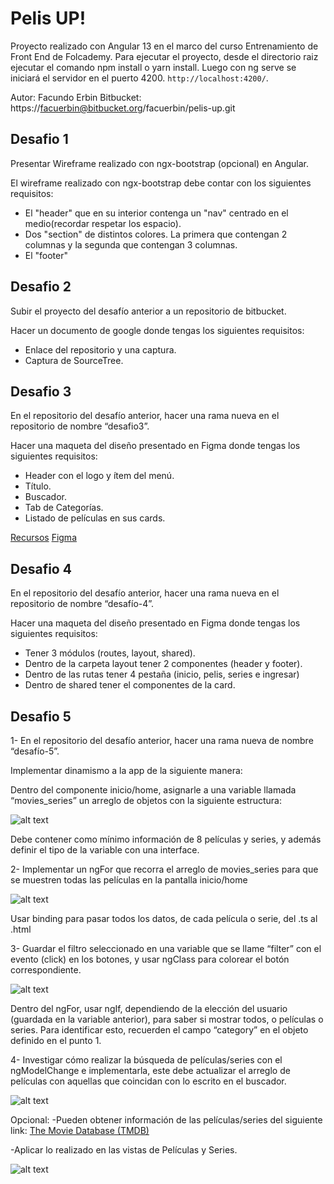 # Pelis UP!

Proyecto realizado con Angular 13 en el marco del curso Entrenamiento de Front End de Folcademy.
Para ejecutar el proyecto, desde el directorio raiz ejecutar el comando npm install o yarn install. Luego con ng serve se iniciará el servidor en el puerto 4200. `http://localhost:4200/`.

Autor: Facundo Erbin
Bitbucket: https://facuerbin@bitbucket.org/facuerbin/pelis-up.git

## Desafio 1

Presentar Wireframe realizado con ngx-bootstrap (opcional) en Angular.

El wireframe realizado con ngx-bootstrap debe contar con los siguientes requisitos:

- El "header" que en su interior contenga un "nav" centrado en el medio(recordar respetar los espacio). 
- Dos "section" de distintos colores. La primera que contengan 2 columnas y la segunda que contengan 3 columnas.
- El "footer"

## Desafio 2

Subir el proyecto del desafío anterior a un repositorio de bitbucket.

Hacer un documento de google donde tengas los siguientes requisitos:


- Enlace del repositorio y una captura.
- Captura de SourceTree.

## Desafio 3

En el repositorio del desafío anterior, hacer una rama nueva en el repositorio de nombre “desafio3”.

Hacer una maqueta del diseño presentado en Figma donde tengas los siguientes requisitos:


- Header con el logo y ítem del menú.
- Título.
- Buscador.
- Tab de Categorías. 
- Listado de películas en sus cards.

[Recursos](https://www.mediafire.com/file/917gtyfa2stpu1a/recursos.rar/file=401%3A6827)
[Figma](https://www.figma.com/file/WamqqP2Cbomk7WsxlupJuG/Movie-Listing-Web-App-(Community)?node-id=401%3A6827)
## Desafio 4

En el repositorio del desafío anterior, hacer una rama nueva en el repositorio de nombre “desafío-4”.

Hacer una maqueta del diseño presentado en Figma donde tengas los siguientes requisitos:


- Tener 3 módulos (routes, layout, shared).
- Dentro de la carpeta layout tener 2 componentes (header y footer).
- Dentro de las rutas tener 4 pestaña (inicio, pelis, series e ingresar)
- Dentro de shared tener el componentes de la card.

## Desafio 5

1- En el repositorio del desafío anterior, hacer una rama nueva de nombre “desafío-5”.

Implementar dinamismo a la app de la siguiente manera:


Dentro del componente inicio/home, asignarle a una variable llamada “movies_series” un arreglo de objetos con la siguiente estructura:

![alt text](https://bitbucket.org/facuerbin/pelis-up/src/main/.images/img1.png "Logo Title Text 1")

Debe contener como mínimo información de 8 películas y series, y además definir el tipo de la variable con una interface.

2- Implementar un ngFor que recorra el arreglo de movies_series para que se muestren todas las películas en la pantalla inicio/home

![alt text](https://bitbucket.org/facuerbin/pelis-up/src/main/.images/img2.png "Logo Title Text 1")

Usar binding para pasar todos los datos, de cada película o serie, del .ts al .html

3- Guardar el filtro seleccionado en una variable que se llame “filter” con el evento (click) en los botones, y usar ngClass para colorear el botón correspondiente.

![alt text](https://bitbucket.org/facuerbin/pelis-up/src/main/.images/img3.png "Logo Title Text 1")


Dentro del ngFor, usar ngIf, dependiendo de la elección del usuario (guardada en la variable anterior), para saber si mostrar todos, o películas o series. Para identificar esto, recuerden el campo “category” en el objeto definido en el punto 1.

4- Investigar cómo realizar la búsqueda de películas/series con el ngModelChange e implementarla, este debe actualizar el arreglo de películas con aquellas que coincidan con lo escrito en el buscador.

![alt text](https://bitbucket.org/facuerbin/pelis-up/src/main/.images/img4.png "Logo Title Text 1")

Opcional:
  -Pueden obtener información de las películas/series del siguiente link: [The Movie Database (TMDB)](themoviedb.org)

  -Aplicar lo realizado en las vistas de Películas y Series.

![alt text](https://bitbucket.org/facuerbin/pelis-up/src/main/.images/img5.png "Logo Title Text 1")
